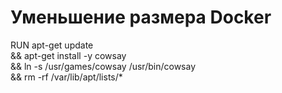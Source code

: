 # Уменьшение размера Docker

<!-- На одном уровне можно удаль различные дистрибутивы и лишние файлы в Dockerfile-->

RUN apt-get update \
    && apt-get install -y cowsay \
    && ln -s /usr/games/cowsay /usr/bin/cowsay \
    && rm -rf /var/lib/apt/lists/*

<!-- Можно выбрать образ с минимальным размером -->
